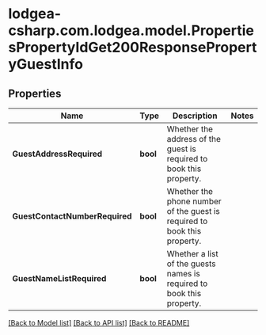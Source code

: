 
# lodgea-csharp.com.lodgea.model.PropertiesPropertyIdGet200ResponsePropertyGuestInfo

## Properties

Name | Type | Description | Notes
------------ | ------------- | ------------- | -------------
**GuestAddressRequired** | **bool** | Whether the address of the guest is required to book this property. | 
**GuestContactNumberRequired** | **bool** | Whether the phone number of the guest is required to book this property. | 
**GuestNameListRequired** | **bool** | Whether a list of the guests names is required to book this property. | 

[[Back to Model list]](../README.md#documentation-for-models)
[[Back to API list]](../README.md#documentation-for-api-endpoints)
[[Back to README]](../README.md)

